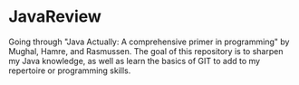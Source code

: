 # JavaReview
Going through "Java Actually: A comprehensive primer in programming" by Mughal, Hamre, and Rasmussen. The goal of this repository is to sharpen my Java knowledge, as well as learn the basics of GIT to add to my repertoire or programming skills.
